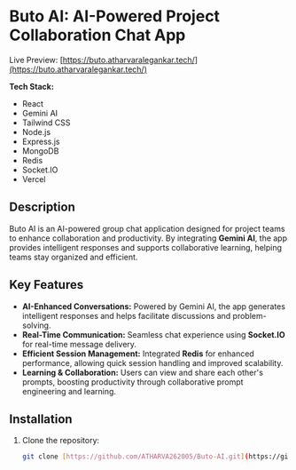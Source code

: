 # Buto AI: AI-Powered Project Collaboration Chat App
Live Preview: [https://buto.atharvaralegankar.tech/](https://buto.atharvaralegankar.tech/) 

**Tech Stack:**  
- React  
- Gemini AI  
- Tailwind CSS  
- Node.js  
- Express.js  
- MongoDB  
- Redis  
- Socket.IO  
- Vercel  

## Description

Buto AI is an AI-powered group chat application designed for project teams to enhance collaboration and productivity. By integrating **Gemini AI**, the app provides intelligent responses and supports collaborative learning, helping teams stay organized and efficient.

## Key Features

- **AI-Enhanced Conversations:** Powered by Gemini AI, the app generates intelligent responses and helps facilitate discussions and problem-solving.
- **Real-Time Communication:** Seamless chat experience using **Socket.IO** for real-time message delivery.
- **Efficient Session Management:** Integrated **Redis** for enhanced performance, allowing quick session handling and improved scalability.
- **Learning & Collaboration:** Users can view and share each other's prompts, boosting productivity through collaborative prompt engineering and learning.

## Installation

1. Clone the repository:
   ```bash
   git clone [https://github.com/ATHARVA262005/Buto-AI.git](https://github.com/ATHARVA262005/Buto-AI.git)
